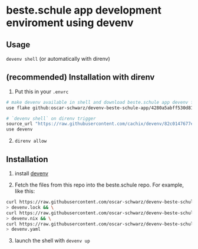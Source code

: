# beste.schule app development enviroment using devenv

## Usage

`devenv shell` (or automatically with direnv)

## (recommended) Installation with direnv

1. Put this in your `.envrc`
```bash
# make devenv available in shell and download beste.schule app devenv files
use flake github:oscar-schwarz/devenv-beste-schule-app/4280a5abff530d81abc09e1be6204e0da8ebdf28

# `devenv shell` on direnv trigger
source_url "https://raw.githubusercontent.com/cachix/devenv/82c0147677e510b247d8b9165c54f73d32dfd899/direnvrc" "sha256-7u4iDd1nZpxL4tCzmPG0dQgC5V+/44Ba+tHkPob1v2k="
use devenv
```

2. `direnv allow`

## Installation

1. install [devenv](https://devenv.sh)

2. Fetch the files from this repo into the beste.schule repo. For example, like this:
  ```bash
curl https://raw.githubusercontent.com/oscar-schwarz/devenv-beste-schule-app/refs/heads/main/devenv.lock \
  > devenv.lock && \
curl https://raw.githubusercontent.com/oscar-schwarz/devenv-beste-schule-app/refs/heads/main/devenv.nix \
  > devenv.nix && \
curl https://raw.githubusercontent.com/oscar-schwarz/devenv-beste-schule-app/refs/heads/main/devenv.yaml \
  > devenv.yaml
  ```
3. launch the shell with `devenv up`

